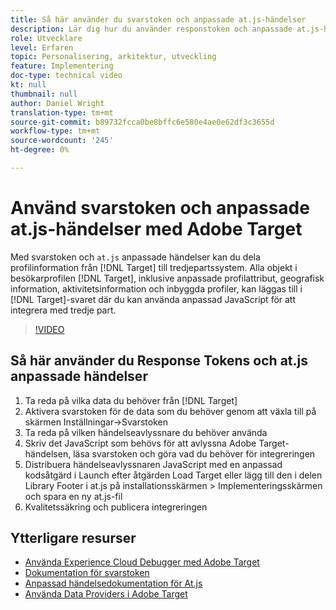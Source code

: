 ```yaml
---
title: Så här använder du svarstoken och anpassade at.js-händelser
description: Lär dig hur du använder responstoken och anpassade at.js-händelser för att dela profilinformation från Target till tredjepartssystem.
role: Utvecklare
level: Erfaren
topic: Personalisering, arkitektur, utveckling
feature: Implementering
doc-type: technical video
kt: null
thumbnail: null
author: Daniel Wright
translation-type: tm+mt
source-git-commit: b89732fcca0be8bffc6e580e4ae0e62df3c3655d
workflow-type: tm+mt
source-wordcount: '245'
ht-degree: 0%

---
```



# Använd svarstoken och anpassade at.js-händelser med Adobe Target

Med svarstoken och `at.js` anpassade händelser kan du dela profilinformation från [!DNL Target] till tredjepartssystem. Alla objekt i besökarprofilen [!DNL Target], inklusive anpassade profilattribut, geografisk information, aktivitetsinformation och inbyggda profiler, kan läggas till i [!DNL Target]-svaret där du kan använda anpassad JavaScript för att integrera med tredje part.

>[!VIDEO](https://video.tv.adobe.com/v/23253/?quality=12)

## Så här använder du Response Tokens och at.js anpassade händelser

1. Ta reda på vilka data du behöver från [!DNL Target]
1. Aktivera svarstoken för de data som du behöver genom att växla till på skärmen Inställningar->Svarstoken
1. Ta reda på vilken händelseavlyssnare du behöver använda
1. Skriv det JavaScript som behövs för att avlyssna Adobe Target-händelsen, läsa svarstoken och göra vad du behöver för integreringen
1. Distribuera händelseavlyssnaren JavaScript med en anpassad kodsåtgärd i Launch efter åtgärden Load Target eller lägg till den i delen Library Footer i at.js på installationsskärmen > Implementeringsskärmen och spara en ny at.js-fil
1. Kvalitetssäkring och publicera integreringen

## Ytterligare resurser

* [Använda Experience Cloud Debugger med Adobe Target](../troubleshooting/troubleshoot-with-the-experience-cloud-debugger.md)
* [Dokumentation för svarstoken](https://docs.adobe.com/help/en/target/using/administer/response-tokens.html)
* [Anpassad händelsedokumentation för At.js](https://docs.adobe.com/content/help/en/target/using/implement-target/client-side/functions-overview/atjs-custom-events.html)
* [Använda Data Providers i Adobe Target](use-data-providers-to-integrate-third-party-data.md)
